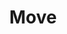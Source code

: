 ---
pid: RS317
title: Move
location_transcription: West Philly
zipcode: 
outside_phl: 
neighborhood: 
age: 
age_range: 
instagram: 
image_file_name: RS_317.jpg
proposal_transcription: MOVE House Plane
topic: History,MOVE,Philadelphia,Violence
topic_summary: 0, 0, 0, 0
type: Other No Form
keywords_other: 
credit: 
image_labels: 
twitter: 
facebook: 
permalink: "/monuments/rs317/"
layout: item-page
---